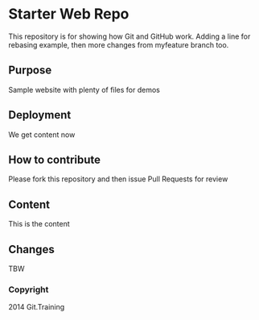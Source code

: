# Starter Web Repo

This repository is for showing how Git and GitHub work.
Adding a line for rebasing example, then more changes from myfeature branch too.

## Purpose

Sample website with plenty of files for demos

## Deployment

We get content now

## How to contribute

Please fork this repository and then issue Pull Requests for review 

## Content

This is the content

## Changes

TBW

### Copyright

2014 Git.Training